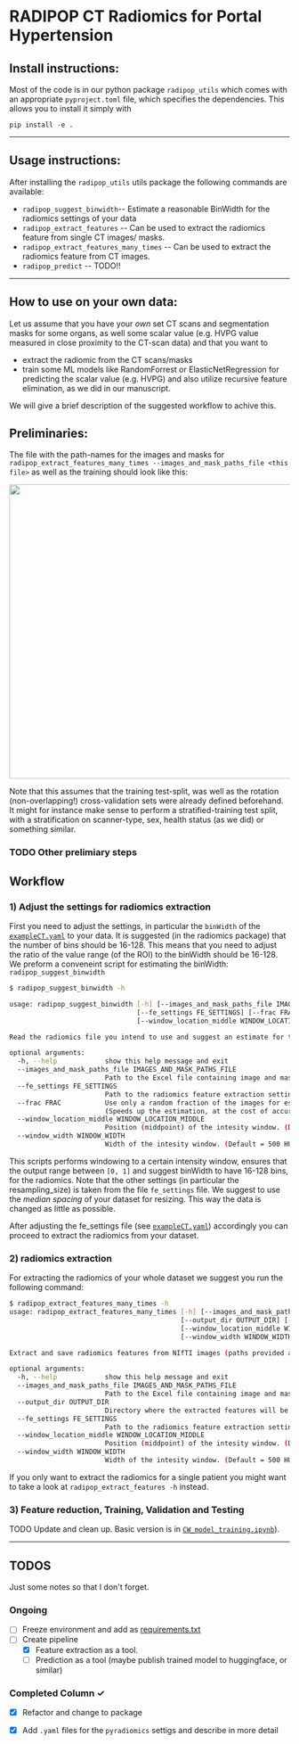 # RADIPOP   CT Radiomics for Portal Hypertension

 

## Install instructions: 


Most of the code is in our python package `radipop_utils` which comes with an appropriate `pyproject.toml` file, which specifies the dependencies. 
This allows you to install it simply with 
```
pip install -e .
```

<!-- 
## Example `.env`

The path to the dataset in the provided sample notebooks read from a `.env` file. 
This will be different for your dataset. Please create a `.env` file with the following entires, or change the notebooks accordingly
```bash
local_user=cwatzenboeck
DATA_ROOT_DIRECTORY=/home/${local_user}/data/cirdata
```
or store them as environment variables.


```python
# OPTION 1:  
# Load environment variables from .env file if it exists 
from dotenv import load_dotenv
load_dotenv()

# OPTION 2:
from dotenv import dotenv_values

config = dotenv_values(".env"),  # load environment variables as dictionary
``` -->



_________________

## Usage instructions: 

After installing the `radipop_utils` utils package the following commands are available: 

-  `radipop_suggest_binwidth`-- Estimate a reasonable BinWidth for the radiomics settings of your data
- `radipop_extract_features`  -- Can be used to extract the radiomics feature from single CT images/ masks. 
- `radipop_extract_features_many_times` -- Can be used to extract the radiomics feature from  CT images.
- `radipop_predict` -- TODO!!

__________________

## How to use on your own data: 

Let us assume that you have your *own* set CT scans and segmentation masks for some organs, as well some scalar value (e.g. HVPG value measured in close proximity to the CT-scan data) and that you want to 
- extract the radiomic from the CT scans/masks
- train some ML models like RandomForrest or ElasticNetRegression for predicting the scalar value (e.g. HVPG) and also utilize recursive feature elimination, as we did in our manuscript. 

We will give a brief description of the suggested workflow to achive this. 



## Preliminaries: 



The file with the path-names for the images and masks for `radipop_extract_features_many_times --images_and_mask_paths_file <this file>` as well as the training should look like this: 


<img src="../fig/file_paths_and_hvpg_values.png" style="width: 55vw; min-width: 330px;">

Note that this assumes that the training test-split, was well as the rotation (non-overlapping!) cross-validation sets were already defined beforehand. It might for instance make sense to perform a stratified-training test split, with a stratification on scanner-type, sex, health status (as we did) or something similar.



### TODO Other prelimiary steps 


## Workflow

### 1) Adjust the settings for radiomics extraction
First you need to adjust the settings, in particular the `binWidth` of the [`exampleCT.yaml`](../yaml/exampleCT.yaml) to your data. 
It is suggested (in the radiomics package) that the number of bins should be 16-128. This means that you need to adjust the ratio of the value range (of the ROI) to the binWidth should be 16-128. We preform a conveneint script for estimating the binWidth: `radipop_suggest_binwidth`

```bash
$ radipop_suggest_binwidth -h

usage: radipop_suggest_binwidth [-h] [--images_and_mask_paths_file IMAGES_AND_MASK_PATHS_FILE]
                                [--fe_settings FE_SETTINGS] [--frac FRAC]
                                [--window_location_middle WINDOW_LOCATION_MIDDLE] [--window_width WINDOW_WIDTH]

Read the radiomics file you intend to use and suggest an estimate for the binwidth

optional arguments:
  -h, --help            show this help message and exit
  --images_and_mask_paths_file IMAGES_AND_MASK_PATHS_FILE
                        Path to the Excel file containing image and mask paths and patient IDs.
  --fe_settings FE_SETTINGS
                        Path to the radiomics feature extraction settings file.
  --frac FRAC           Use only a random fraction of the images for estimating the binwidth. 
                        (Speeds up the estimation, at the cost of accuracy.)
  --window_location_middle WINDOW_LOCATION_MIDDLE
                        Position (middpoint) of the intesity window. (Default = 50 HU -> soft tissue CT window.)
  --window_width WINDOW_WIDTH
                        Width of the intesity window. (Default = 500 HU -> soft tissue CT window.)
```
This scripts performs windowing to a certain intensity window, ensures that the output range between `[0, 1]` and suggest binWidth to have 16-128 bins, for the radiomics. Note that the other settings (in particular the resampling_size) is taken from the file `fe_settings` file. 
We suggest to use the *median spacing* of your dataset for resizing. This way the data is changed as little as possible.

After adjusting the fe_settings file (see [`exampleCT.yaml`](../yaml/exampleCT.yaml)) accordingly you can proceed to extract the radiomics from your dataset. 


### 2) radiomics extraction

For extracting the radiomics of your whole dataset we suggest you run the following command: 


```bash
$ radipop_extract_features_many_times -h
usage: radipop_extract_features_many_times [-h] [--images_and_mask_paths_file IMAGES_AND_MASK_PATHS_FILE]
                                           [--output_dir OUTPUT_DIR] [--fe_settings FE_SETTINGS]
                                           [--window_location_middle WINDOW_LOCATION_MIDDLE]
                                           [--window_width WINDOW_WIDTH]

Extract and save radiomics features from NIfTI images (paths provided as an xlsx file.)

optional arguments:
  -h, --help            show this help message and exit
  --images_and_mask_paths_file IMAGES_AND_MASK_PATHS_FILE
                        Path to the Excel file containing image and mask paths and patient IDs.
  --output_dir OUTPUT_DIR
                        Directory where the extracted features will be saved.
  --fe_settings FE_SETTINGS
                        Path to the radiomics feature extraction settings file.
  --window_location_middle WINDOW_LOCATION_MIDDLE
                        Position (middpoint) of the intesity window. (Default = 50 HU -> soft tissue CT window.)
  --window_width WINDOW_WIDTH
                        Width of the intesity window. (Default = 500 HU -> soft tissue CT window.)

```

If you only want to extract the radiomics for a single patient you might want to take a look at `radipop_extract_features -h` instead. 


### 3) Feature reduction, Training, Validation and Testing

TODO Update and clean up. Basic version is in  [`CW_model_training.ipynb`](../notebooks/CW_model_training.ipynb)).


_________________

## TODOS
Just some notes so that I don't forget. 

### Ongoing
- [ ] Freeze environment and add as [requirements.txt](requirements.txt)
- [ ] Create pipeline
  - [x] Feature extraction as a tool. 
  - [ ] Prediction as a tool (maybe publish trained model to huggingface, or similar)

### Completed Column ✓
- [x] Refactor and change to package
- [x] Add `.yaml` files for the `pyradiomics` settigs and describe in more detail

